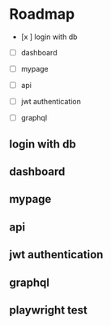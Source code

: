 # Roadmap

- [x ] login with db
- [ ] dashboard
- [ ] mypage
- [ ] api
- [ ] jwt authentication
- [ ] graphql


## login with db
## dashboard
## mypage
## api
## jwt authentication
## graphql
## playwright test
